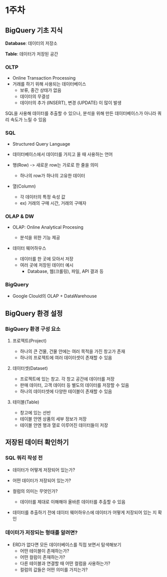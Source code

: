 # 1주차

## BigQuery 기초 지식

**Database**: 데이터의 저장소  
  
**Table**: 데이터가 저장된 공간  
  
  
### OLTP  
* Online Transaction Processing
* 거래를 하기 위해 사용되는 데이터베이스
  - 보류, 중간 상태가 없음
  - 데이터의 무결성
  - 데이터의 추가 (INSERT), 변경 (UPDATE) 이 많이 발생

 SQL을 사용해 데이터를 추출할 수 있으나, 분석을 위해 만든 데이터베이스가 아니라 쿼리 속도가 느릴 수 있음  
   

    
### SQL 
* Structured Query Language
* 데이터베이스에서 데이터를 가지고 올 때 사용하는 언어

* 행(Row) -> 새로운 row는 가로로 한 줄을 의미
  - 하나의 row가 하나의 고유한 데이터

* 열(Column)
  - 각 데이터의 특정 속성 값
  - ex) 거래의 구매 시간, 거래의 구매자


### OLAP & DW
* OLAP: Online Analytical Procesing
  - 분석을 위한 기능 제공

* 데이터 웨어하우스
   - 데이터를 한 곳에 모아서 저장
   - 여러 곳에 저장된 데이터 예시
     - Database, 웹(크롤링), 파일, API 결과 등
  
  
### BigQuery
* Google Clould의 OLAP + DataWarehouse



## BigQuery 환경 설정
### BigQuery 환경 구성 요소
1) 프로젝트(Project)
   * 하나의 큰 건물, 건물 안에는 여러 목적을 가진 창고가 존재
   * 하나의 프로젝트에 여러 데이터셋이 존재할 수 있음

2) 데이터셋(Dataset)
    * 프로젝트에 있는 창고. 각 창고 공간에 데이터를 저장
    * 판매 데이터, 고객 데이터 등 별도의 데이터를 저장할 수 있음
    * 하나의 데이터셋에 다양한 테이블이 존재할 수 있음

3) 테이블(Table)
    * 창고에 있는 선반
    * 테이블 안엔 상품의 세부 정보가 저장
    * 테이블 안엔 행과 열로 이루어진 데이터들이 저장

  
## 저장된 데이터 확인하기

### SQL 쿼리 작성 전
* 데이터가 어떻게 저장되어 있는가?
* 어떤 데이터가 저장되어 있는가?
* 컬럼의 의미는 무엇인가?

  - 데이터를 제대로 이해해야 올바른 데이터를 추출할 수 있음
  
* 데이터를 추출하기 전에 데이터 웨어하우스에 데이터가 어떻게 저장되어 있는 지 확인

  
### 데이터가 저장되는 형태를 알려면?
* ERD가 없다면 모든 데이터베이스를 직접 보면서 탐색해보기
  - 어떤 테이블이 존재하는가?
  - 어떤 컬럼이 존재하는가?
  - 다른 테이블과 연결할 때 어떤 컬럼을 사용하는가?
  - 컬럼의 값들은 어떤 의미를 가지는가?

